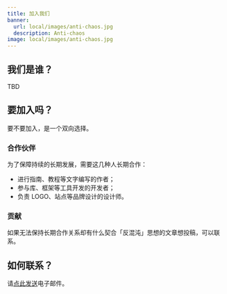 ```yaml
---
title: 加入我们
banner:
  url: local/images/anti-chaos.jpg
  description: Anti-chaos
image: local/images/anti-chaos.jpg
---
```


## 我们是谁？

TBD

## 要加入吗？

要不要加入，是一个双向选择。

### 合作伙伴

为了保障持续的长期发展，需要这几种人长期合作：

- 进行指南、教程等文字编写的作者；
- 参与库、框架等工具开发的开发者；
- 负责 LOGO、站点等品牌设计的设计师。

<!--p>加入之后，除了 money，将会得到：</p>
<ul>
  <li>个人信息出现在团队成员列表中。</li>
</ul-->

### 贡献

如果无法保持长期合作关系却有什么契合「反混沌」思想的文章想投稿，可以联系。

## 如何联系？

请[点此发送](mailto:ourairyu@gmail.com)电子邮件。

